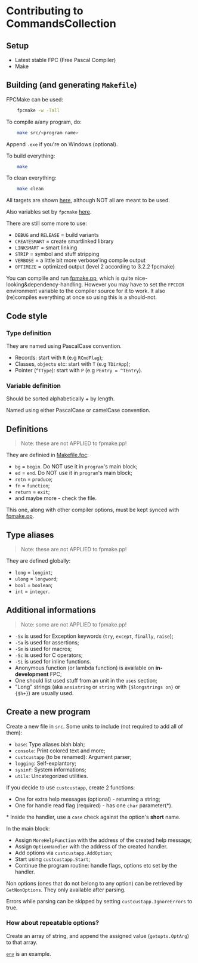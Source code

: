 # Contributing to CommandsCollection

## Setup

* Latest stable FPC (Free Pascal Compiler)
* Make

## Building (and generating `Makefile`)

FPCMake can be used:

```bash
    fpcmake -w -Tall
```

To compile a/any program, do:

```bash
    make src/<program name>
```

Append `.exe` if you're on Windows (optional).

To build everything:

```bash
    make
```

To clean everything:

```bash
    make clean
```

All targets are shown [here](https://www.freepascal.org/docs-html/prog/progse81.html#x296-312000E.2), although NOT all are meant to be used.

Also variables set by `fpcmake` [here](https://www.freepascal.org/docs-html/prog/progse86.html#x313-329000E.7).

There are still some more to use:

* `DEBUG` and `RELEASE` = build variants
* `CREATESMART` = create smartlinked library
* `LINKSMART` = smart linking
* `STRIP` = symbol and stuff stripping
* `VERBOSE` = a little bit more verbose'ing compile output
* `OPTIMIZE` = optimized output (level 2 according to 3.2.2 fpcmake)

You can complile and run [fpmake.pp](fpmake.pp), which is quite nice-looking&dependency-handling.
However you may have to set the `FPCDIR` environment variable to the compiler source
for it to work. It also (re)compiles everything at once so using this is a should-not.

## Code style

### Type definition

They are named using PascalCase convention.

* Records: start with `R` (e.g `RCmdFlag`);
* Classes, `object`s etc: start with `T` (e.g `TDirApp`);
* Pointer (^`TType`): start with `P` (e.g `PEntry = ^TEntry`).

### Variable definition

Should be sorted alphabetically + by length.

Named using either PascalCase or camelCase convention.

## Definitions

> Note: these are not APPLIED to fpmake.pp!

They are definied in [Makefile.fpc](Makefile.fpc):

* `bg` = `begin`. Do NOT use it in `program`'s main block;
* `ed` = `end`. Do NOT use it in `program`'s main block;
* `retn` = `produce`;
* `fn` = `function`;
* `return` = `exit`;
* and maybe more - check the file.

This one, along with other compiler options, must be kept synced with [fpmake.pp](fpmake.pp).

## Type aliases

> Note: these are not APPLIED to fpmake.pp!

They are defined globally:

* `long` = `longint`;
* `ulong` = `longword`;
* `bool` = `boolean`;
* `int` = `integer`.

## Additional informations

> Note: some are not APPLIED to fpmake.pp!

* `-Sx` is used for Exception keywords (`try`, `except`, `finally`, `raise`);
* `-Sa` is used for assertions;
* `-Sm` is used for macros;
* `-Sc` is used for C operators;
* `-Si` is used for inline functions.
* Anonymous function (or lambda function) is available on **in-development** FPC;
* One should list used stuff from an unit in the `uses` section;
* "Long" strings (aka `ansistring` or `string` with `{$longstrings on}` or `{$h+}`) are usually used.

## Create a new program

Create a new file in `src`. Some units to include (not required to add all of them):

* `base`: Type aliases blah blah;
* `console`: Print colored text and more;
* `custcustapp` (to be renamed): Argument parser;
* `logging`: Self-explantory;
* `sysinf`: System informations;
* `utils`: Uncategorized utilities.

If you decide to use `custcustapp`, create 2 functions:

* One for extra help messages (optional) - returning a string;
* One for handle read flag (required) - has one `char` parameter(\*).

\* Inside the handler, use a `case` check against the option's **short** name.

In the main block:

* Assign `MoreHelpFunction` with the address of the created help message;
* Assign `OptionHandler` with the address of the created handler.
* Add options via `custcustapp.AddOption`;
* Start using `custcustapp.Start`;
* Continue the program routine: handle flags, options etc set by the handler.

Non options (ones that do not belong to any option) can be retrieved by `GetNonOptions`.
They only available after parsing.

Errors while parsing can be skipped by setting `custcustapp.IgnoreErrors` to true.

### How about repeatable options?

Create an array of string, and append the assigned value (`getopts.OptArg`) to that array.

[`env`](src/env.pp) is an example.
